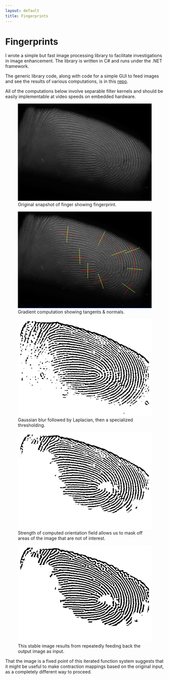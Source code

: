 ```yaml
---
layout: default
title: Fingerprints
---
```


[repo]: https://github.com/ttdoucet/image

# Fingerprints

I wrote a simple but fast image processing library to facilitate
investigations in image enhancement.  The library is written in
C# and runs under the .NET framework.

The generic library code, along with code for a simple GUI to feed images and see the results
of various computations, is in this [repo][Repo].

All of the computations below involve separable filter kernels and
should be easily implementable at video speeds on embedded hardware.

<div class="imgfig">
<figure>
  <img src="pics/input.png" />
  <figcaption>Original snapshot of finger showing fingerprint.</figcaption>
</figure>
</div>


<div class="imgfig">
<figure>
  <img src="pics/gradient.png" />
  <figcaption>Gradient computation showing tangents & normals.</figcaption>
</figure>
</div>

<div class="imgfig">
<figure>
  <img src="pics/output.png" />
  <figcaption>Gaussian blur followed by Laplacian, then
              a specialized thresholding.
  </figcaption>
</figure>
</div>

<div class="imgfig">
<figure>
  <img src="pics/fmask.png" />
  <figcaption>Strength of computed orientation field
              allows us to mask off areas of the
              image that are not of interest.
  </figcaption>
</figure>
</div>

<div class="imgfig">
<figure>
  <img src="pics/zebra.png" />
  <figcaption>
    This stable image results from repeatedly
    feeding back the output image as input.
  </figcaption>
</figure>
</div>

That the image is a fixed point of this iterated function system
suggests that it might be useful to make contraction mappings
based on the original input, as a completely different way to
proceed.
